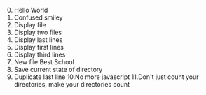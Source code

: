 0. Hello World
1. Confused smiley
2. Display file
3. Display two files
4. Display last lines
5. Display first lines
6. Display third lines
7. New file Best School
8. Save current state of directory
9. Duplicate last line
10.No more javascript
11.Don't just count your directories, make your directories count
